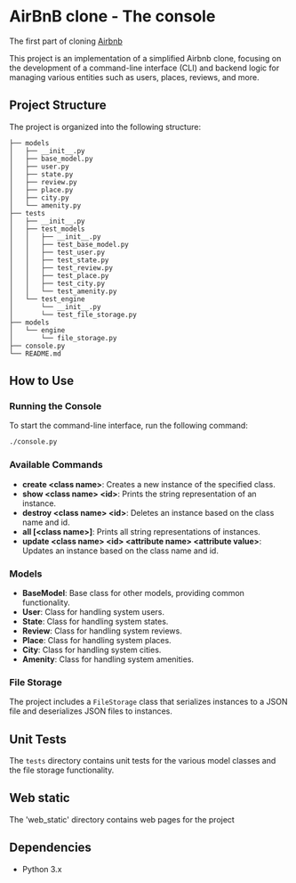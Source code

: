 # AirBnB clone - The console

The first part of cloning [Airbnb](https://www.airbnb.com/)

This project is an implementation of a simplified Airbnb clone, focusing on the development of a command-line interface (CLI) and backend logic for managing various entities such as users, places, reviews, and more.

## Project Structure

The project is organized into the following structure:

```
├── models
│   ├── __init__.py
│   ├── base_model.py
│   ├── user.py
│   ├── state.py
│   ├── review.py
│   ├── place.py
│   ├── city.py
│   └── amenity.py
├── tests
│   ├── __init__.py
│   ├── test_models
│   │   ├── __init__.py
│   │   ├── test_base_model.py
│   │   ├── test_user.py
│   │   ├── test_state.py
│   │   ├── test_review.py
│   │   ├── test_place.py
│   │   ├── test_city.py
│   │   └── test_amenity.py
│   └── test_engine
│       └── __init__.py
│       └── test_file_storage.py
├── models
│   └── engine
│       └── file_storage.py
├── console.py
└── README.md
```

## How to Use

### Running the Console

To start the command-line interface, run the following command:

```bash
./console.py
```

### Available Commands

- **create \<class name\>**: Creates a new instance of the specified class.
- **show \<class name\> \<id\>**: Prints the string representation of an instance.
- **destroy \<class name\> \<id\>**: Deletes an instance based on the class name and id.
- **all [\<class name\>]**: Prints all string representations of instances.
- **update \<class name\> \<id\> \<attribute name\> \<attribute value\>**: Updates an instance based on the class name and id.

### Models

- **BaseModel**: Base class for other models, providing common functionality.
- **User**: Class for handling system users.
- **State**: Class for handling system states.
- **Review**: Class for handling system reviews.
- **Place**: Class for handling system places.
- **City**: Class for handling system cities.
- **Amenity**: Class for handling system amenities.

### File Storage

The project includes a `FileStorage` class that serializes instances to a JSON file and deserializes JSON files to instances.

## Unit Tests

The `tests` directory contains unit tests for the various model classes and the file storage functionality.

## Web static

The 'web_static' directory contains web pages for the project

## Dependencies

- Python 3.x
